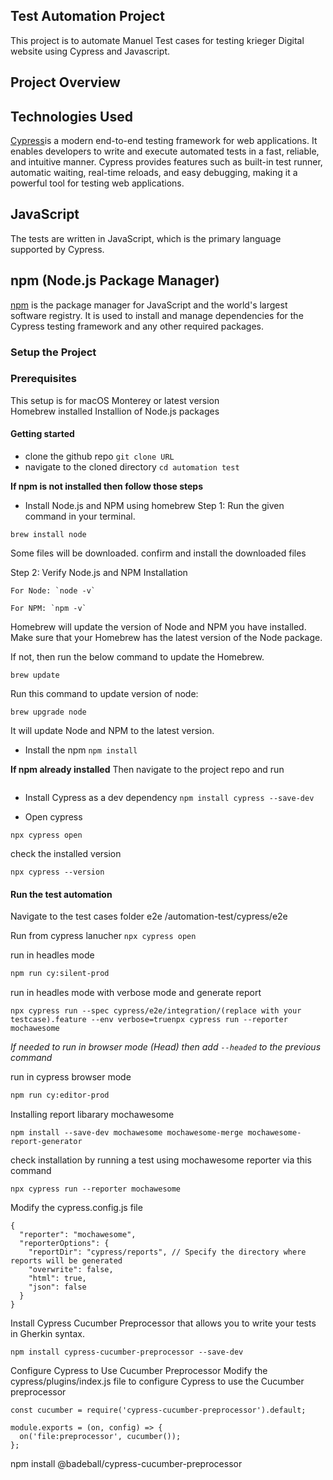 ## Test Automation Project 

This project is to automate Manuel Test cases for testing krieger Digital website using Cypress and Javascript.


## Project Overview

## Technologies Used
[Cypress](https://www.cypress.io/)is a modern end-to-end testing framework for web applications. It enables developers to write and execute automated tests in a fast, reliable, and intuitive manner. Cypress provides features such as built-in test runner, automatic waiting, real-time reloads, and easy debugging, making it a powerful tool for testing web applications.

## JavaScript
The tests are written in JavaScript, which is the primary language supported by Cypress. 

## npm (Node.js Package Manager)
[npm](https://www.npmjs.com/) is the package manager for JavaScript and the world's largest software registry. It is used to install and manage dependencies for the Cypress testing framework and any other required packages.


### Setup the Project

### Prerequisites 
This setup is for macOS Monterey or latest version  
Homebrew installed 
Installion of Node.js packages  

#### Getting started
- clone the github repo `git clone URL`
- navigate to the cloned directory `cd automation test`

**If npm is not installed then follow those steps**

- Install Node.js and NPM using homebrew
Step 1: Run the given command in your terminal.

`brew install node `

Some files will be downloaded. confirm and install the downloaded files

Step 2: Verify Node.js and NPM Installation

	For Node: `node -v`

	For NPM: `npm -v`

Homebrew will update the version of Node and NPM you have installed. Make sure that your Homebrew has the latest version of the Node package.

If not, then run the below command to update the Homebrew.

`brew update`

Run this command to update version of node:

`brew upgrade node`

It will update Node and NPM to the latest version.


- Install the npm 
`npm install`

**If npm already installed**
Then navigate to the project repo and run 

```npm init -y
```

- Install Cypress as a dev dependency
`npm install cypress --save-dev`


- Open cypress
```
npx cypress open
```

check the installed version 
```
npx cypress --version

```

#### Run the test automation

Navigate to the test cases folder e2e 
/automation-test/cypress/e2e

Run from cypress lanucher
`npx cypress open`

run in headles mode
```bash
npm run cy:silent-prod
```
run in headles mode with verbose mode and generate report
```
npx cypress run --spec cypress/e2e/integration/(replace with your testcase).feature --env verbose=truenpx cypress run --reporter mochawesome
```
*If needed to run in browser mode (Head) then add `--headed` to the previous command*

run in cypress browser mode
````bash
npm run cy:editor-prod
````
Installing report libarary mochawesome

```
npm install --save-dev mochawesome mochawesome-merge mochawesome-report-generator

```
 
check installation by running a test using mochawesome reporter via this command

```
npx cypress run --reporter mochawesome

```
Modify the cypress.config.js file

```
{
  "reporter": "mochawesome",
  "reporterOptions": {
    "reportDir": "cypress/reports", // Specify the directory where reports will be generated
    "overwrite": false,
    "html": true,
    "json": false
  }
} 
```
Install Cypress Cucumber Preprocessor that allows you to write your tests in Gherkin syntax. 


``` 
npm install cypress-cucumber-preprocessor --save-dev 
```
Configure Cypress to Use Cucumber Preprocessor
Modify the cypress/plugins/index.js file to configure Cypress to use the Cucumber preprocessor 

```
const cucumber = require('cypress-cucumber-preprocessor').default;

module.exports = (on, config) => {
  on('file:preprocessor', cucumber());
};
```

npm install @badeball/cypress-cucumber-preprocessor